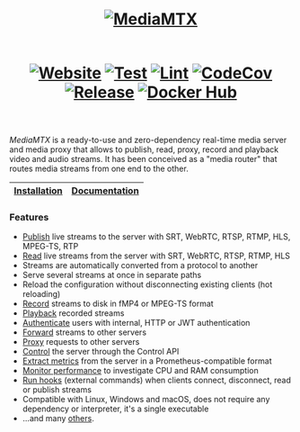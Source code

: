 <h1 align="center">
  <a href="https://mediamtx.org">
    <img src="logo.png" alt="MediaMTX">
  </a>

  <br>
  <br>

  [![Website](https://img.shields.io/badge/website-mediamtx.org-1c94b5)](https://mediamtx.org)
  [![Test](https://github.com/bluenviron/mediamtx/actions/workflows/code_test.yml/badge.svg)](https://github.com/bluenviron/mediamtx/actions/workflows/code_test.yml)
  [![Lint](https://github.com/bluenviron/mediamtx/actions/workflows/code_lint.yml/badge.svg)](https://github.com/bluenviron/mediamtx/actions/workflows/code_lint.yml)
  [![CodeCov](https://codecov.io/gh/bluenviron/mediamtx/branch/main/graph/badge.svg)](https://app.codecov.io/gh/bluenviron/mediamtx/tree/main)
  [![Release](https://img.shields.io/github/v/release/bluenviron/mediamtx)](https://github.com/bluenviron/mediamtx/releases)
  [![Docker Hub](https://img.shields.io/badge/docker-bluenviron/mediamtx-blue)](https://hub.docker.com/r/bluenviron/mediamtx)
</h1>

<br>

_MediaMTX_ is a ready-to-use and zero-dependency real-time media server and media proxy that allows to publish, read, proxy, record and playback video and audio streams. It has been conceived as a "media router" that routes media streams from one end to the other.

<div align="center">

  |[Installation](https://mediamtx.org/docs/kickoff/installation)|[Documentation](https://mediamtx.org/docs/kickoff/introduction)|
  |-|-|

</div>

<h3>Features</h3>

- [Publish](https://mediamtx.org/docs/usage/publish) live streams to the server with SRT, WebRTC, RTSP, RTMP, HLS, MPEG-TS, RTP
- [Read](https://mediamtx.org/docs/usage/read) live streams from the server with SRT, WebRTC, RTSP, RTMP, HLS
- Streams are automatically converted from a protocol to another
- Serve several streams at once in separate paths
- Reload the configuration without disconnecting existing clients (hot reloading)
- [Record](https://mediamtx.org/docs/usage/record) streams to disk in fMP4 or MPEG-TS format
- [Playback](https://mediamtx.org/docs/usage/playback) recorded streams
- [Authenticate](https://mediamtx.org/docs/usage/authentication) users with internal, HTTP or JWT authentication
- [Forward](https://mediamtx.org/docs/usage/forward) streams to other servers
- [Proxy](https://mediamtx.org/docs/usage/proxy) requests to other servers
- [Control](https://mediamtx.org/docs/usage/control-api) the server through the Control API
- [Extract metrics](https://mediamtx.org/docs/usage/metrics) from the server in a Prometheus-compatible format
- [Monitor performance](https://mediamtx.org/docs/usage/performance) to investigate CPU and RAM consumption
- [Run hooks](https://mediamtx.org/docs/usage/hooks) (external commands) when clients connect, disconnect, read or publish streams
- Compatible with Linux, Windows and macOS, does not require any dependency or interpreter, it's a single executable
- ...and many [others](https://mediamtx.org/docs/kickoff/introduction).
